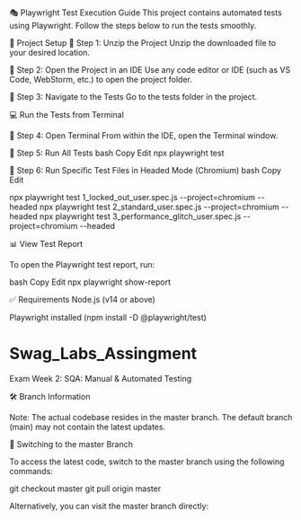 🎭 Playwright Test Execution Guide
This project contains automated tests using Playwright. Follow the steps below to run the tests smoothly.

📁 Project Setup
🔹 Step 1: Unzip the Project
Unzip the downloaded file to your desired location.

🔹 Step 2: Open the Project in an IDE
Use any code editor or IDE (such as VS Code, WebStorm, etc.) to open the project folder.

🔹 Step 3: Navigate to the Tests
Go to the tests folder in the project.

💻 Run the Tests from Terminal

🔹 Step 4: Open Terminal
From within the IDE, open the Terminal window.

🔹 Step 5: Run All Tests
bash
Copy
Edit
npx playwright test

🔹 Step 6: Run Specific Test Files in Headed Mode (Chromium)
bash
Copy
Edit

npx playwright test 1_locked_out_user.spec.js --project=chromium --headed
npx playwright test 2_standard_user.spec.js --project=chromium --headed
npx playwright test 3_performance_glitch_user.spec.js --project=chromium --headed

📊 View Test Report


To open the Playwright test report, run:

bash
Copy
Edit
npx playwright show-report

✅ Requirements
Node.js (v14 or above)

Playwright installed (npm install -D @playwright/test)

# Swag_Labs_Assingment
Exam Week 2: SQA: Manual &amp; Automated Testing

🛠 Branch Information

Note: The actual codebase resides in the master branch. The default branch (main) may not contain the latest updates.

🔄 Switching to the master Branch

To access the latest code, switch to the master branch using the following commands:

git checkout master
git pull origin master

Alternatively, you can visit the master branch directly:


